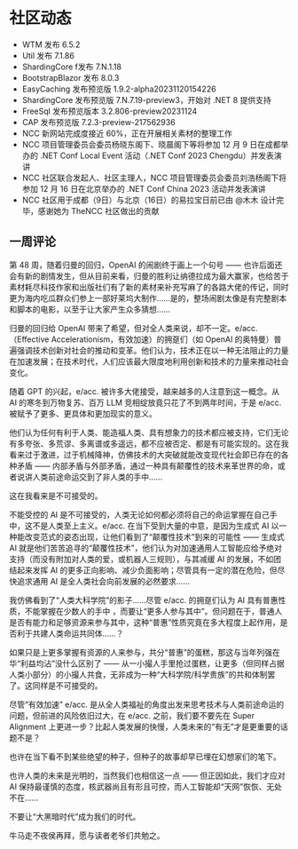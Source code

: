 # 社区动态

- WTM 发布 6.5.2
- Util 发布 7.1.86
- ShardingCore f发布 7.N.1.18
- BootstrapBlazor 发布 8.0.3
- EasyCaching 发布预览版  1.9.2-alpha20231120154226
- ShardingCore 发布预览版 7.N.7.19-preview3，开始对 .NET 8 提供支持
- FreeSql 发布预览版本 3.2.806-preview20231124
- CAP 发布预览版 7.2.3-preview-217562936
- NCC 新网站完成度接近 60%，正在开展相关素材的整理工作
- NCC 项目管理委员会委员杨晓东阁下、晓晨阁下等将参加 12 月 9 日在成都举办的 .NET Conf Local Event 活动（.NET Conf 2023 Chengdu）并发表演讲
- NCC 社区联合发起人、社区主理人，NCC 项目管理委员会委员刘浩杨阁下将参加 12 月 16 日在北京举办的 .NET Conf China 2023 活动并发表演讲
- NCC 社区用于成都（9日）与北京（16日）的易拉宝日前已由 @木木 设计完毕，感谢她为 TheNCC 社区做出的贡献

## 一周评论

第 48 周，随着归曼的回归，OpenAI 的闹剧终于画上一个句号 —— 也许后面还会有新的剧情发生，但从目前来看，归曼的胜利让纳德拉成为最大赢家，也给苦于素材耗尽科技作家和出版社们有了新的素材来补充写麻了的各路大佬的传记，同时更为海内吃瓜群众们参上一部好莱坞大制作……是的，整场闹剧太像是有完整剧本和脚本的电影，以至于让大家产生众多猜想……

归曼的回归给 OpenAI 带来了希望，但对全人类来说，却不一定。e/acc. （Effective Accelerationism，有效加速）的拥趸们（如 OpenAI 的奥特曼）普遍强调技术创新对社会的推动和变革。他们认为，技术正在以一种无法阻止的力量在加速发展；在技术时代，人们应该最大限度地利用创新和技术的力量来推动社会变化。

随着 GPT 的兴起，e/acc. 被许多大佬接受，越来越多的人注意到这一概念。从 AI 的寒冬到万物复苏、百万 LLM 竞相绽放竟只花了不到两年时间，于是 e/acc. 被赋予了更多、更具体和更加现实的意义。

他们认为任何有利于人类、能造福人类、具有想象力的技术都应被支持，它们无论有多夸张、多荒谬、多离谱或多遥远，都不应被否定、都是有可能实现的。这在我看来过于激进，过于机械降神，仿佛技术的大突破就能改变现代社会即已存在的各种矛盾 —— 内部矛盾与外部矛盾，通过一种具有颠覆性的技术来革世界的命，或者说讲人类前途命运交到了非人类的手中……

这在我看来是不可接受的。

不能受控的 AI 是不可接受的，人类无论如何都必须将自己的命运掌握在自己手中，这不是人类至上主义。e/acc. 在当下受到大量的中意，是因为生成式 AI 以一种能改变范式的姿态出现，让他们看到了“颠覆性技术”到来的可能性 —— 生成式 AI 就是他们苦苦追寻的“颠覆性技术”，他们认为对加速通用人工智能应给予绝对支持（而没有附加对人类的爱，或机器人三规则），与其减缓 AI 的发展，不如团结起来发挥 AI 的更多正向影响、减少负面影响；尽管具有一定的潜在危险，但尽快追求通用 AI 是全人类社会向前发展的必然要求……

我仿佛看到了“人类大科学院”的影子……尽管 e/acc. 的拥趸们认为 AI 具有普惠性质，不能掌握在少数人的手中 ，而要让“更多人参与其中”。但问题在于，普通人是否有能力和足够资源来参与其中，这种“普惠”性质究竟在多大程度上起作用，是否利于共建人类命运共同体……？

如果只是上更多掌握有资源的人来参与，共分“普惠”的蛋糕，那这与当年列强在华“利益均沾”没什么区别了 —— 从一小撮人手里抢过蛋糕，让更多（但同样占据人类小部分）的小撮人共食，无非成为一种“大科学院/科学贵族”的共和体制罢了。这同样是不可接受的。

尽管“有效加速” e/acc. 是从全人类福祉的角度出发来思考技术与人类前途命运的问题，但前进的风险依旧过大，在 e/acc. 之前，我们要不要先在 Super Alignment 上更进一步？比起人类发展的快慢，人类未来的“有无”才是更重要的话题不是？

也许在当下看不到某些绝望的种子，但种子的故事却早已埋在幻想家们的笔下。

也许人类的未来是光明的，当然我们也相信这一点 —— 但正因如此，我们才应对 AI 保持最谨慎的态度，核武器尚且有形且可控，而人工智能却“天网”恢恢、无处不在……

不要让“大黑暗时代”成为我们的时代。

牛马走不夜侯再拜，愿与读者老爷们共勉之。